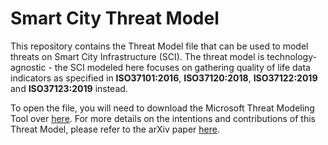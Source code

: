 # Smart City Threat Model

This repository contains the Threat Model file that can be used to model threats on Smart City Infrastructure (SCI). The threat model is technology-agnostic - the SCI modeled here focuses on gathering quality of life data indicators as specified in **ISO37101:2016**, **ISO37120:2018**, **ISO37122:2019** and **ISO37123:2019** instead. 

To open the file, you will need to download the Microsoft Threat Modeling Tool over [here](https://learn.microsoft.com/en-us/azure/security/develop/threat-modeling-tool-releases). For more details on the intentions and contributions of this Threat Model, please refer to the arXiv paper [here](https://arxiv.org/abs/2210.14692).
